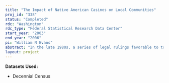```yaml
---
title: "The Impact of Native American Casinos on Local Communities"
proj_id: "338"
status: "Completed"
rdc: "Washington"
rdc_type: "Federal Statistical Research Data Center"
start_year: "2003"
end_year: "2006"
pi: "William N Evans"
abstract: "In the late 1980s, a series of legal rulings favorable to tribes and the subsequent passage of the Indian Gaming Regulatory Act of 1988 legalized gaming operations on reservations in many states. Today, there are over 310 gaming operations run by more than 200 of the nations’ 556 federally recognized tribes. Of these operations, about 220 are “Las Vegas” style casinos with slot machines and/or table games. By 1999, about half of tribal members in the lower 48 states are in tribes that run a casino-style gaming operation. By 2000, Indian-owned gaming operations generated about $10 billion in revenues, about one-sixth of all revenues generated by legal gaming in this country. Given the large number of tribes that have embraced casino gaming as an economic development program, it is worth considering whether Indians on reservations have benefitted from these operations. As the legal and legislative controversies surrounding tribal-owned gaming persist, the interest in this question continues to grow. The authors of this proposal are currently involved in the first nationwide evaluation of the social and economic impact of Native American-owned gaming operations on tribes and their surrounding communities. Evans and Topoleski find that four years after tribes open casinos, employment increases by 26 percent, and tribal population increases by about 12 percent, resulting in an increase in employment to population ratios of five percentage points or about 12 percent. These benefits are not without costs. Their results indicate that although casinos improve aggregate employment in the counties where they are located, employment falls in surrounding counties. They also show that bankruptcy and crime rates increase in counties after a tribal-owned casino opens. The investigators of this proposal outline a research program that uses restricted-use data from the 1990 and 2000 Census long-form samples to examine the impact of gambling on people who live on or near reservations. The long-form samples are sent to one in six households and contain a wealth of social, demographic, and economic information about households and their members. Public use versions of this data do not contain enough geographic detail to place households in particular tribes or on reservations, but detailed geographic data are available on restricted-use versions of the data set. Most of the tribal-owned gaming operations opened during the 1990s so the dates of the Census are fortuitous. One can examine the impact of a new casino by looking at changing economic outcomes for people that lived on or near reservations before and after the casino opened and compare these to changes for Census respondents whose tribes did not adopt gaming."
layout: project
---
```


**Datasets Used:**

  - Decennial Census 

